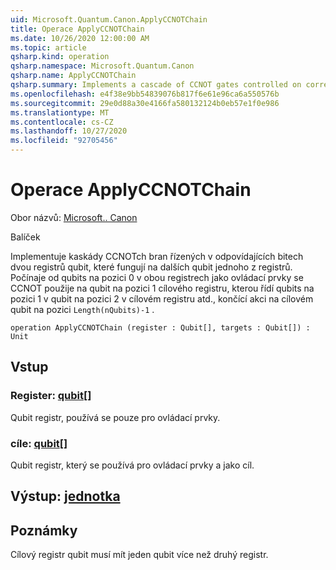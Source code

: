 ```yaml
---
uid: Microsoft.Quantum.Canon.ApplyCCNOTChain
title: Operace ApplyCCNOTChain
ms.date: 10/26/2020 12:00:00 AM
ms.topic: article
qsharp.kind: operation
qsharp.namespace: Microsoft.Quantum.Canon
qsharp.name: ApplyCCNOTChain
qsharp.summary: Implements a cascade of CCNOT gates controlled on corresponding bits of two qubit registers, acting on the next qubit of one of the registers. Starting from the qubits at position 0 in both registers as controls, CCNOT is applied to the qubit at position 1 of the target register, then controlled by the qubits at position 1 acting on the qubit at position 2 in the target register, etc., ending with an action on the target qubit in position `Length(nQubits)-1`.
ms.openlocfilehash: e4f38e9bb54839076b817f6e61e96ca6a550576b
ms.sourcegitcommit: 29e0d88a30e4166fa580132124b0eb57e1f0e986
ms.translationtype: MT
ms.contentlocale: cs-CZ
ms.lasthandoff: 10/27/2020
ms.locfileid: "92705456"
---
```

# <a name="applyccnotchain-operation"></a>Operace ApplyCCNOTChain

Obor názvů: [Microsoft.. Canon](xref:Microsoft.Quantum.Canon)

Balíček [](https://nuget.org/packages/)


Implementuje kaskády CCNOTch bran řízených v odpovídajících bitech dvou registrů qubit, které fungují na dalších qubit jednoho z registrů.
Počínaje od qubits na pozici 0 v obou registrech jako ovládací prvky se CCNOT použije na qubit na pozici 1 cílového registru, kterou řídí qubits na pozici 1 v qubit na pozici 2 v cílovém registru atd., končící akci na cílovém qubit na pozici `Length(nQubits)-1` .

```qsharp
operation ApplyCCNOTChain (register : Qubit[], targets : Qubit[]) : Unit
```


## <a name="input"></a>Vstup

### <a name="register--qubit"></a>Register: [qubit](xref:microsoft.quantum.lang-ref.qubit)[]

Qubit registr, používá se pouze pro ovládací prvky.


### <a name="targets--qubit"></a>cíle: [qubit](xref:microsoft.quantum.lang-ref.qubit)[]

Qubit registr, který se používá pro ovládací prvky a jako cíl.



## <a name="output--unit"></a>Výstup: [jednotka](xref:microsoft.quantum.lang-ref.unit)



## <a name="remarks"></a>Poznámky

Cílový registr qubit musí mít jeden qubit více než druhý registr.